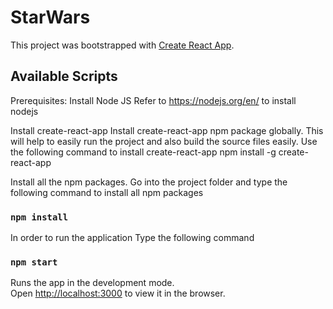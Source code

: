 # StarWars
This project was bootstrapped with [Create React App](https://github.com/facebook/create-react-app).

## Available Scripts
Prerequisites:
Install Node JS
Refer to https://nodejs.org/en/  to install nodejs

Install create-react-app
Install create-react-app npm package globally. This will help to easily run the project and also build the source files easily. Use the following command to install create-react-app
npm install -g create-react-app

Install all the npm packages. Go into the project folder and type the following command to install all npm packages
### `npm install`

In order to run the application Type the following command
### `npm start`

Runs the app in the development mode.<br>
Open [http://localhost:3000](http://localhost:3000) to view it in the browser.
